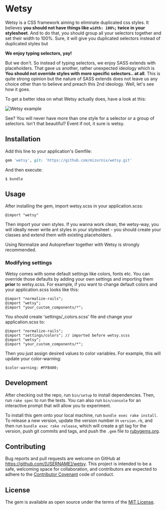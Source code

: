 # Wetsy

Wetsy is a CSS framework aiming to eliminate duplicated css styles. It believes **you should not have things like `width: 100%;` twice in your stylesheet**. And to do that, you should group all your selectors together and set their width to 100%. Sure, it will give you duplicated selectors instead of duplicated styles but

**We enjoy typing selectors, yay!**

But we don't. So instead of typing selectors, we enjoy SASS extends with placeholders. That gave us another, rather unexpected ideology which is **You should not override styles with more specific selectors.. at all**. This is quite strong opinion but the nature of SASS extends does not leave us any choice other than to believe and preach this 2nd ideology. Well, let's see how it goes.

To get a better idea on what Wetsy actually does, have a look at this:

![Wetsy example](https://i.snag.gy/iQOkh2.jpg)

See? You will never have more than one style for a selector or a group of selectors. Isn't that beautiful? Event if not, it sure is wetsy.

## Installation

Add this line to your application's Gemfile:

```ruby
gem 'wetsy', git: 'https://github.com/mizurnix/wetsy.git'
```

And then execute:

    $ bundle


## Usage

After installing the gem, import wetsy.scss in your application.scss:

    @import "wetsy"
        
Then import your own styles. If you wanna work clean, the wetsy-way, you will ideally never write ant styles in your stylesheet - you should create your classes and extend them with existing placeholders.

Using Normalize and Autoprefixer together with Wetsy is strongly recommended.

### Modifying settings

Wetsy comes with some default settings like colors, fonts etc. You can override those defaults by adding your own settings and importing them **prior** to wetsy.scss. For example, if you want to change default colors and your application.scss looks like this:

    @import "normalize-rails";
    @import "wetsy";
    @import "your_custom_components/*";
    
You should create 'settings/_colors.scss' file and change your application.scss to:

    @import "normalize-rails";
    @import "settings/colors"; // imported before wetsy.scss
    @import "wetsy";
    @import "your_custom_components/*";
    
Then you just assign desired values to color variables. For example, this will update your color-warning:

    $color-warning: #FFB400;

## Development

After checking out the repo, run `bin/setup` to install dependencies. Then, run `rake spec` to run the tests. You can also run `bin/console` for an interactive prompt that will allow you to experiment.

To install this gem onto your local machine, run `bundle exec rake install`. To release a new version, update the version number in `version.rb`, and then run `bundle exec rake release`, which will create a git tag for the version, push git commits and tags, and push the `.gem` file to [rubygems.org](https://rubygems.org).

## Contributing

Bug reports and pull requests are welcome on GitHub at https://github.com/[USERNAME]/wetsy. This project is intended to be a safe, welcoming space for collaboration, and contributors are expected to adhere to the [Contributor Covenant](http://contributor-covenant.org) code of conduct.


## License

The gem is available as open source under the terms of the [MIT License](http://opensource.org/licenses/MIT).

